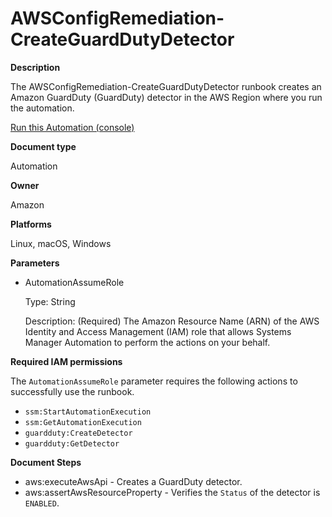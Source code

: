 # AWSConfigRemediation\-CreateGuardDutyDetector<a name="automation-aws-enable-guard-detect"></a>

**Description**

The AWSConfigRemediation\-CreateGuardDutyDetector runbook creates an Amazon GuardDuty \(GuardDuty\) detector in the AWS Region where you run the automation\.

[Run this Automation \(console\)](https://console.aws.amazon.com/systems-manager/automation/execute/AWSConfigRemediation-CreateGuardDutyDetector)

**Document type**

Automation

**Owner**

Amazon

**Platforms**

Linux, macOS, Windows

**Parameters**
+ AutomationAssumeRole

  Type: String

  Description: \(Required\) The Amazon Resource Name \(ARN\) of the AWS Identity and Access Management \(IAM\) role that allows Systems Manager Automation to perform the actions on your behalf\.

**Required IAM permissions**

The `AutomationAssumeRole` parameter requires the following actions to successfully use the runbook\.
+ `ssm:StartAutomationExecution`
+ `ssm:GetAutomationExecution`
+ `guardduty:CreateDetector`
+ `guardduty:GetDetector`

**Document Steps**
+ aws:executeAwsApi \- Creates a GuardDuty detector\.
+ aws:assertAwsResourceProperty \- Verifies the `Status` of the detector is `ENABLED`\.